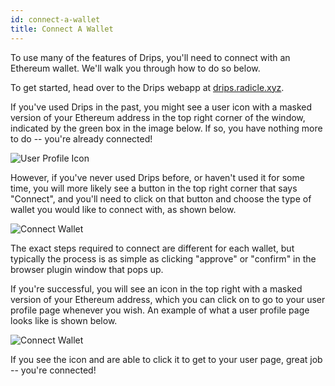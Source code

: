 ```yaml
---
id: connect-a-wallet
title: Connect A Wallet
---
```


To use many of the features of Drips, you'll need to connect with an Ethereum wallet. We'll walk
you through how to do so below.

To get started, head over to the Drips webapp at [drips.radicle.xyz][dw].

If you've used Drips in the past, you might see a user icon with a masked version of your Ethereum
address in the top right corner of the window, indicated by the green box in the image below. If
so, you have nothing more to do -- you're already connected!
  
![User Profile Icon][d1]

However, if you've never used Drips before, or haven't used it for some time, you will more likely see a
button in the top right corner that says "Connect", and you'll need to click on that button and
choose the type of wallet you would like to connect with, as shown below.
  
![Connect Wallet][d2]

The exact steps required to connect are different for each wallet, but typically the process is as
simple as clicking "approve" or "confirm" in the browser plugin window that pops up.

If you're successful, you will see an icon in the top right with a masked version of your
Ethereum address, which you can click on to go to your user profile page whenever you wish.
An example of what a user profile page looks like is shown below.
  
![Connect Wallet][d4]

If you see the icon and are able to click it to get to your user page, great job -- you're
connected!

[dw]: https://www.drips.network/
[d1]: /img/drips_connect1.png
[d2]: /img/drips_connect2.png
[d4]: /img/drips_connect4.png


